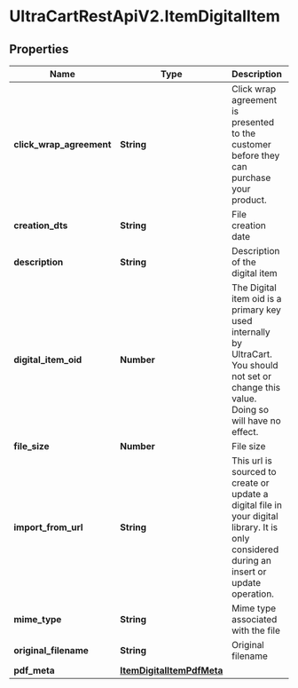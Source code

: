 # UltraCartRestApiV2.ItemDigitalItem

## Properties
Name | Type | Description | Notes
------------ | ------------- | ------------- | -------------
**click_wrap_agreement** | **String** | Click wrap agreement is presented to the customer before they can purchase your product. | [optional] 
**creation_dts** | **String** | File creation date | [optional] 
**description** | **String** | Description of the digital item | [optional] 
**digital_item_oid** | **Number** | The Digital item oid is a primary key used internally by UltraCart.  You should not set or change this value.  Doing so will have no effect. | [optional] 
**file_size** | **Number** | File size | [optional] 
**import_from_url** | **String** | This url is sourced to create or update a digital file in your digital library.  It is only considered during an insert or update operation. | [optional] 
**mime_type** | **String** | Mime type associated with the file | [optional] 
**original_filename** | **String** | Original filename | [optional] 
**pdf_meta** | [**ItemDigitalItemPdfMeta**](ItemDigitalItemPdfMeta.md) |  | [optional] 


